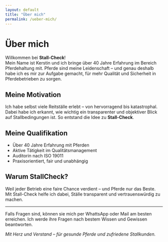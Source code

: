 ```yaml
---
layout: default
title: "Über mich"
permalink: /ueber-mich/
---
```


# Über mich

Willkommen bei **Stall-Check**!  
Mein Name ist Kerstin und ich bringe über 40 Jahre Erfahrung im Bereich Pferdehaltung mit. Pferde sind meine Leidenschaft – und genau deshalb habe ich es mir zur Aufgabe gemacht, für mehr Qualität und Sicherheit in Pferdebetrieben zu sorgen.

## Meine Motivation

Ich habe selbst viele Reitställe erlebt – von hervorragend bis katastrophal. Dabei habe ich erkannt, wie wichtig ein transparenter und objektiver Blick auf Stallbedingungen ist. So entstand die Idee zu **Stall-Check**.

## Meine Qualifikation

- Über 40 Jahre Erfahrung mit Pferden
- Aktive Tätigkeit im Qualitätsmanagement
- Auditorin nach ISO 19011
- Praxisorientiert, fair und unabhängig

## Warum StallCheck?

Weil jeder Betrieb eine faire Chance verdient – und Pferde nur das Beste.  
Mit Stall-Check helfe ich dabei, Ställe transparent und vertrauenswürdig zu machen.

---

Falls Fragen sind, können sie mich per WhattsApp oder Mail am besten erreichen. Ich werde ihre Fragen nach bestem Wissen und Gewissen beantworten.

_Mit Herz und Verstand – für gesunde Pferde und zufriedene Stallkunden._
